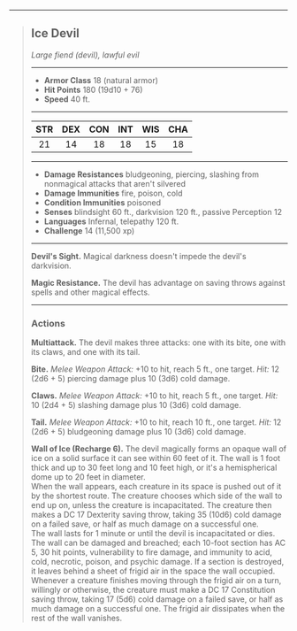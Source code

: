 ***
> ## Ice Devil
> *Large fiend (devil), lawful evil*
> 
> ***
> 
> - **Armor Class** 18 (natural armor)
> - **Hit Points** 180 (19d10 + 76)
> - **Speed** 40 ft.
> 
> ***
> 
> |STR|DEX|CON|INT|WIS|CHA|
> |:---:|:---:|:---:|:---:|:---:|:---:|
> |21|14|18|18|15|18|
> 
> ***
> 
> - **Damage Resistances** bludgeoning, piercing, slashing from nonmagical attacks that aren't silvered
> - **Damage Immunities** fire, poison, cold
> - **Condition Immunities** poisoned
> - **Senses** blindsight 60 ft., darkvision 120 ft., passive Perception 12
> - **Languages** Infernal, telepathy 120 ft.
> - **Challenge** 14 (11,500 xp)
> 
> ***
> 
> **Devil's Sight.** Magical darkness doesn't impede the devil's darkvision.
> 
> **Magic Resistance.** The devil has advantage on saving throws against spells and other magical effects.
> 
> ***
> 
> ### Actions
> **Multiattack.** The devil makes three attacks: one with its bite, one with its claws, and one with its tail.
> 
> **Bite.** *Melee Weapon Attack:* +10 to hit, reach 5 ft., one target. *Hit:* 12 (2d6 + 5) piercing damage plus 10 (3d6) cold damage.
> 
> **Claws.** *Melee Weapon Attack:* +10 to hit, reach 5 ft., one target. *Hit:* 10 (2d4 + 5) slashing damage plus 10 (3d6) cold damage.
> 
> **Tail.** *Melee Weapon Attack:* +10 to hit, reach 10 ft., one target. *Hit:* 12 (2d6 + 5) bludgeoning damage plus 10 (3d6) cold damage.
> 
> **Wall of Ice (Recharge 6).** The devil magically forms an opaque wall of ice on a solid surface it can see within 60 feet of it. The wall is 1 foot thick and up to 30 feet long and 10 feet high, or it's a hemispherical dome up to 20 feet in diameter.  
> When the wall appears, each creature in its space is pushed out of it by the shortest route. The creature chooses which side of the wall to end up on, unless the creature is incapacitated. The creature then makes a DC 17 Dexterity saving throw, taking 35 (10d6) cold damage on a failed save, or half as much damage on a successful one.  
> The wall lasts for 1 minute or until the devil is incapacitated or dies. The wall can be damaged and breached; each 10-foot section has AC 5, 30 hit points, vulnerability to fire damage, and immunity to acid, cold, necrotic, poison, and psychic damage. If a section is destroyed, it leaves behind a sheet of frigid air in the space the wall occupied. Whenever a creature finishes moving through the frigid air on a turn, willingly or otherwise, the creature must make a DC 17 Constitution saving throw, taking 17 (5d6) cold damage on a failed save, or half as much damage on a successful one. The frigid air dissipates when the rest of the wall vanishes.